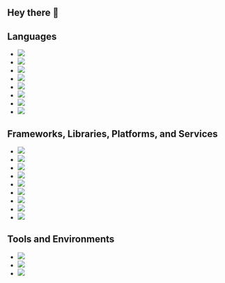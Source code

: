 ## Hey there 👋

## Languages

- [![](https://img.shields.io/badge/Language-JavaScript-F7DF1E?logo=JavaScript&logoColor=white)](https://www.javascript.com/)
- [![](https://img.shields.io/badge/Language-Java-007396?logo=Java&logoColor=white)](https://www.java.com/en/)
- [![](https://img.shields.io/badge/Language-Scala-DC322F?logo=Scala&logoColor=white)](https://www.scala-lang.org/)
- [![](https://img.shields.io/badge/Language-Cpp-00599C?logo=C%2B%2B&logoColor=white)](https://www.cplusplus.com/)
- [![](https://img.shields.io/badge/Language-Python-3776AB?logo=Python&logoColor=white)](https://www.python.org/)
- [![](https://img.shields.io/badge/Language-HTML-E34F26?logo=HTML5&logoColor=white)](https://html.com/)
- [![](https://img.shields.io/badge/Language-CSS-1572B6?logo=CSS3&logoColor=white)](https://developer.mozilla.org/en-US/docs/Web/CSS)
- [![](https://img.shields.io/badge/Language-PHP-777BB4?logo=PHP&logoColor=white)](https://www.php.net/)

## Frameworks, Libraries, Platforms, and Services

- [![](https://img.shields.io/badge/JavaScript_Framework-React-61DAFB?logo=React&logoColor=white)](https://reactjs.org/)
- [![](https://img.shields.io/badge/JavaScript_Framework-React_Native-61DAFB?logo=React&logoColor=white)](https://reactnative.dev/)
- [![](https://img.shields.io/badge/JavaScript_Library-Redux-764ABC?logo=Redux&logoColor=white)](https://redux.js.org/)
- [![](https://img.shields.io/badge/JavaScript_Library-React_Router-CA4245?logo=React%20Router&logoColor=white)](https://reactrouter.com/)
- [![](https://img.shields.io/badge/Database-MongoDB-47A248?logo=MongoDB&logoColor=white)](https://www.mongodb.com/2)
- [![](https://img.shields.io/badge/Services-Google_Cloud-4285F4?logo=Google%20Cloud&logoColor=white)](https://cloud.google.com/)
- [![](https://img.shields.io/badge/Services-Amazon_AWS-232F3E?logo=Amazon%20AWS&logoColor=white)](https://aws.amazon.com/)
- [![](https://img.shields.io/badge/Mini_PC-Raspberry_Pi-C51A4A?logo=Raspberry%20Pi&logoColor=white)](https://www.raspberrypi.org/)
- [![](https://img.shields.io/badge/MCU-Arduino-00979D?logo=Arduino&logoColor=white)](https://www.raspberrypi.org/)

## Tools and Environments

- [![](https://img.shields.io/badge/Editor-VSCode-007ACC?logo=Visual%20Studio%20Code&logoColor=white)](https://code.visualstudio.com/)
- [![](https://img.shields.io/badge/IDE-Intellij-000000?logo=IntelliJ%20IDEA&logoColor=white)](https://www.jetbrains.com/idea/)
- [![](https://img.shields.io/badge/IDE-Eclipse-2C2255?logo=Eclipse%20IDE&logoColor=white)](https://www.eclipse.org/)
